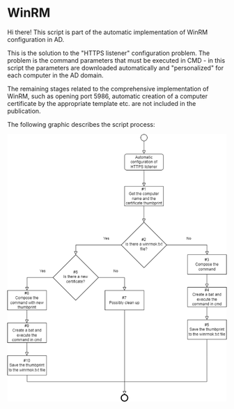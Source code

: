# WinRM

Hi there!
This script is part of the automatic implementation of WinRM configuration in AD.

This is the solution to the "HTTPS listener" configuration problem. 
The problem is the command parameters that must be executed in CMD - in this script the parameters are downloaded automatically and "personalized" for each computer in the AD domain.

The remaining stages related to the comprehensive implementation of WinRM, such as opening port 5986, automatic creation of a computer certificate by the appropriate template etc. are not included in the publication.

The following graphic describes the script process:

<img src="https://github.com/przemyslawfilipczak/WinRM/blob/main/src/winrm.png?raw=true" alt="Process" title="Process">
